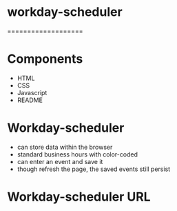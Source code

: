 # workday-scheduler

===================

# Components

- HTML
- CSS
- Javascript
- README

# Workday-scheduler

- can store data within the browser
- standard business hours with color-coded
- can enter an event and save it
- though refresh the page, the saved events still persist

# Workday-scheduler URL
